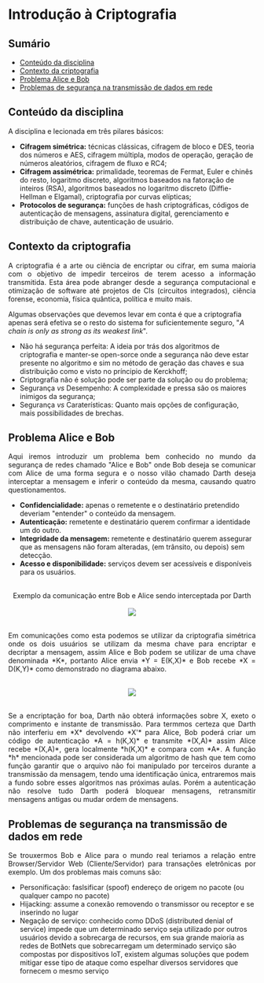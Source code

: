 # Introdução à Criptografia

## Sumário
- [Conteúdo da disciplina]()
- [Contexto da criptografia]()
- [Problema Alice e Bob]()
- [Problemas de segurança na transmissão de dados em rede]()

## Conteúdo da disciplina 
A disciplina e lecionada em três pilares básicos:

- **Cifragem simétrica:** técnicas clássicas, cifragem de bloco e DES, teoria dos números e AES, cifragem múltipla, modos de operação, geração de números aleatórios, cifragem de fluxo e RC4;
- **Cifragem assimétrica:** primalidade, teoremas de Fermat, Euler e chinês do resto, logaritmo discreto, algoritmos baseados na fatoração de inteiros (RSA), algoritmos baseados no logaritmo discreto (Diffie-Hellman e Elgamal), criptografia por curvas elípticas;
- **Protocolos de segurança:** funções de hash criptográficas, códigos de autenticação de mensagens, assinatura digital, gerenciamento e distribuição de chave, autenticação de usuário.

## Contexto da criptografia
<p align="justify">A criptografia é a arte ou ciência de encriptar ou cifrar, em suma maioria com o objetivo de impedir terceiros de terem acesso a informação transmitida. Esta área pode abranger desde a segurança computacional e otimização de software até projetos de CIs (circuitos integrados), ciência forense, economia, física quântica, política e muito mais.

Algumas observações que devemos levar em conta é que a criptografia apenas será efetiva se o resto do sistema for suficientemente seguro, "*A chain is only as strong as its weakest link*".

- Não há segurança perfeita: A ideia por trás dos algoritmos de criptografia e manter-se open-sorce onde a segurança não deve estar presente no algoritmo e sim no método de geração das chaves e sua distribuição como e visto no príncipio de Kerckhoff;
- Criptografia não é solução pode ser parte da solução ou do problema;
- Segurança *vs* Desempenho: A complexidade e pressa são os maiores inimigos da segurança;
- Segurança *vs* Caraterísticas: Quanto mais opções de configuração, mais possibilidades de brechas.

## Problema Alice e Bob

<p align="justify">Aqui iremos introduzir um problema bem conhecido no mundo da segurança de redes chamado "Alice e Bob" onde Bob deseja se comunicar com Alice de uma forma segura e o nosso vilão chamado Darth deseja interceptar a mensagem e inferir o conteúdo da mesma, causando quatro questionamentos.

- **Confidencialidade:** apenas o remetente e o destinatário pretendido deveriam "entender" o conteúdo da mensagem.
- **Autenticação:** remetente e destinatário querem confirmar a identidade um do outro.
- **Integridade da mensagem:** remetente e destinatário querem assegurar que as mensagens não foram alteradas, (em trânsito, ou depois) sem detecção.
- **Acesso e disponibilidade:** serviços devem ser acessíveis e disponíveis para os usuários.
<br></br>
<center>Exemplo da comunicação entre Bob e Alice sendo interceptada por Darth</center>
<center>
<br/><img src="https://i.postimg.cc/tCnd4ZK9/Alice-Bob.png" ><br/>   
</center>
<br>

<p align="justify">Em comunicações como esta podemos se utilizar da criptografia simétrica onde os dois usuários se utilizam da mesma chave para encriptar e decriptar a mensagem, assim Alice e Bob podem se utilizar de uma chave denominada *K*, portanto Alice envia *Y = E(K,X)* e Bob recebe *X = D(K,Y)* como demonstrado no diagrama abaixo.

<center>
<br/><img src="https://i.postimg.cc/1zLQT0CV/Capturar.png" ><br/> 
</center>
<br>

<p align="justify">Se a encriptação for boa, Darth não obterá informações sobre X, exeto o comprimento e instante de transmissão. Para termmos certeza que Darth não interferiu em *X* devolvendo *X'* para Alice, Bob poderá criar um código de autenticação *A = h(K,X)* e transmite *(X,A)* assim Alice recebe *(X,A)*, gera localmente *h(K,X)* e compara com *A*. A função *h* mencionada pode ser considerada um algoritmo de hash que tem como função garantir que o arquivo não foi manipulado por terceiros durante a transmissão da mensagem, tendo uma identificação única, entraremos mais a fundo sobre esses algoritmos nas próximas aulas. Porém a autenticação não resolve tudo Darth poderá bloquear mensagens, retransmitir mensagens antigas ou mudar ordem de mensagens.

## Problemas de segurança na transmissão de dados em rede

<p align="justify">Se trouxermos Bob e Alice para o mundo real teriamos a relação entre Browser/Servidor Web (Cliente/Servidor) para transações eletrônicas por exemplo. Um dos problemas mais comuns são:

- Personificação: faslsificar (spoof) endereço de origem no pacote (ou qualquer campo no pacote)
- Hijacking: assume a conexão removendo o transmissor ou receptor e se inserindo no lugar
- Negação de serviço: conhecido como DDoS (distributed denial of service) impede que um determinado serviço seja utilizado por outros usuários devido a sobrecarga de recursos, em sua grande maioria as redes de BotNets que sobrecarregam um determinado serviço são compostas por dispositivos IoT, existem algumas soluções que podem mitigar esse tipo de ataque como espelhar diversos servidores que fornecem o mesmo serviço 